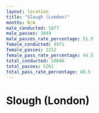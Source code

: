 ```yaml
---
layout: location
title: "Slough (London)"
months: N/A
male_conducted: 5877
male_passes: 3049
male_passes_rate_percentage: 51.9
female_conducted: 4971
female_passes: 2212
female_pass_rate_percentage: 44.5
total_conducted: 10848
total_passes: 5261
total_pass_rate_percentage: 48.5
---
```


# Slough (London)
